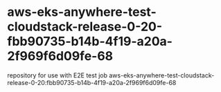 # aws-eks-anywhere-test-cloudstack-release-0-20-fbb90735-b14b-4f19-a20a-2f969f6d09fe-68
repository for use with E2E test job aws-eks-anywhere-test-cloudstack-release-0-20:fbb90735-b14b-4f19-a20a-2f969f6d09fe-68
